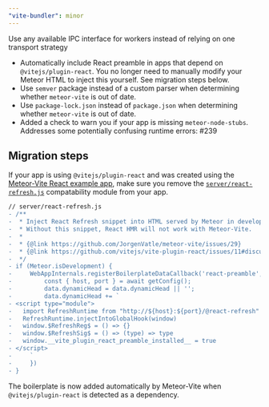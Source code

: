```yaml
---
"vite-bundler": minor
---
```


Use any available IPC interface for workers instead of relying on one transport strategy

- Automatically include React preamble in apps that depend on `@vitejs/plugin-react`. You no longer need to manually modify your Meteor HTML to inject this yourself. See migration steps below.
- Use `semver` package instead of a custom parser when determining whether `meteor-vite` is out of date.
- Use `package-lock.json` instead of `package.json` when determining whether `meteor-vite` is out of date.
- Added a check to warn you if your app is missing `meteor-node-stubs`. Addresses some potentially confusing runtime errors: #239

## Migration steps

If your app is using `@vitejs/plugin-react` and was created using the [Meteor-Vite React example app](https://github.com/JorgenVatle/meteor-vite/tree/d3633cb015206cb61168fa135c33b89331afeb04/examples/react), 
make sure you remove the [`server/react-refresh.js`](https://github.com/JorgenVatle/meteor-vite/blob/d3633cb015206cb61168fa135c33b89331afeb04/examples/react/server/react-refresh.js) compatability module from your app. 

```diff
// server/react-refresh.js
- /**
-  * Inject React Refresh snippet into HTML served by Meteor in development mode.
-  * Without this snippet, React HMR will not work with Meteor-Vite.
-  *
-  * {@link https://github.com/JorgenVatle/meteor-vite/issues/29}
-  * {@link https://github.com/vitejs/vite-plugin-react/issues/11#discussion_r430879201}
-  */
- if (Meteor.isDevelopment) {
-     WebAppInternals.registerBoilerplateDataCallback('react-preamble', async (request, data) => {
-         const { host, port } = await getConfig();
-         data.dynamicHead = data.dynamicHead || '';
-         data.dynamicHead += `
- <script type="module">
-   import RefreshRuntime from "http://${host}:${port}/@react-refresh"
-   RefreshRuntime.injectIntoGlobalHook(window)
-   window.$RefreshReg$ = () => {}
-   window.$RefreshSig$ = () => (type) => type
-   window.__vite_plugin_react_preamble_installed__ = true
- </script>
-     `
-     })
- }
```

The boilerplate is now added automatically by Meteor-Vite when `@vitejs/plugin-react` is detected as a dependency.